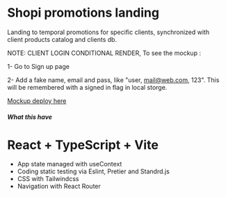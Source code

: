 <h1>Shopi promotions landing</h1>

Landing to temporal promotions for specific clients,  synchronized with client products catalog and clients db.

NOTE: CLIENT LOGIN CONDITIONAL RENDER, To see the mockup :

1- Go to Sign up page

2- Add a fake name, email and pass, like "user, mail@web.com, 123". 
This will be remembered with a signed in flag in local storge. 

<a href="https://shopicart-react.netlify.app/" target="_blank">Mockup deploy here</a>

<h5>What this have</h5>

# React + TypeScript + Vite

<ul>
<li>App state managed with useContext</li>
<li>Coding static testing via Eslint, Pretier and  Standrd.js</li>
<li>CSS with Tailwindcss</li>
<li>Navigation with React Router</li>
</ul>


